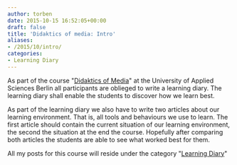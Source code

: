 ```yaml
---
author: torben
date: 2015-10-15 16:52:05+00:00
draft: false
title: 'Didaktics of media: Intro'
aliases: 
- /2015/10/intro/
categories:
- Learning Diary
---
```


As part of the course "[Didaktics of Media](http://people.f4.htw-berlin.de/~weberwu/didaktics/)" at the University of Applied Sciences Berlin all participants are oblieged to write a learning diary. The learning diary shall enable the students to discover how we learn best.

As part of the learning diary we also have to write two articles about our learning environment. That is, all tools and behaviours we use to learn. The first article should contain the current situation of our learning environment, the second the situation at the end the course. Hopefully after comparing both articles the students are able to see what worked best for them.

All my posts for this course will reside under the category "[Learning Diary](/categories/learning-diary/)"
